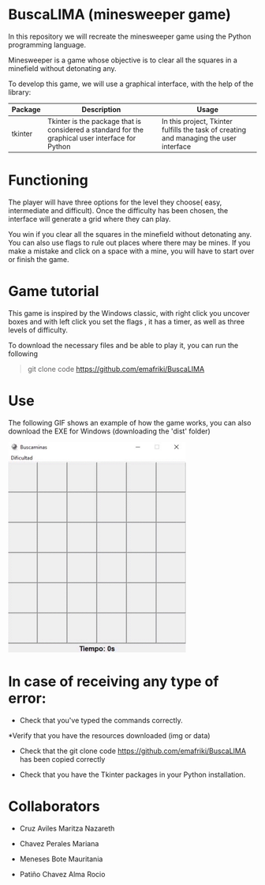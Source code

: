 # BuscaLIMA (minesweeper game)
In this repository we will recreate the minesweeper game using the Python programming language. 

Minesweeper is a game whose objective is to clear all the squares in a minefield without detonating any.

To develop this game, we will use a graphical interface, with the help of the library:

|Package |Description            |Usage                  |
|--------|--------------------------------------------------------------------------------------------------|---------------------------------------------------|
|tkinter |Tkinter is the package that is considered a standard for the graphical user interface for Python     |In this project, Tkinter fulfills the task of creating and managing the user interface|      


# Functioning
The player will have three options for the level they choose( easy, intermediate and difficult). Once the difficulty has been chosen, the interface will generate a grid where they can play.

You win if you clear all the squares in the minefield without detonating any. You can also use flags to rule out places where there may be mines. If you make a mistake and click on a space with a mine, you will have to start over or finish the game.
 

# Game tutorial
This game is inspired by the Windows classic, with right click you uncover boxes and with left click you set the flags , it has a timer, as well as three levels of difficulty. 

To download the necessary files and be able to play it, you can run the following

>git clone code https://github.com/emafriki/BuscaLIMA

# Use 
The following GIF shows an example of how the game works, you can also download the EXE for Windows (downloading the 'dist' folder)


![BuscaLIMA](./buscaminas_Muestra.gif)


# In case of receiving any type of error:
* Check that you've typed the commands correctly. 

*Verify that you have the resources downloaded (img or data)

* Check that the git clone code https://github.com/emafriki/BuscaLIMA has been copied correctly

  
* Check that you have the Tkinter packages in your Python installation.


# Collaborators

* Cruz Aviles Maritza Nazareth

* Chavez Perales Mariana 

* Meneses Bote Mauritania

* Patiño Chavez Alma Rocio 
